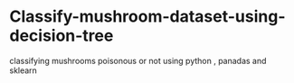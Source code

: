 # Classify-mushroom-dataset-using-decision-tree
classifying mushrooms poisonous or not using python , panadas and sklearn

